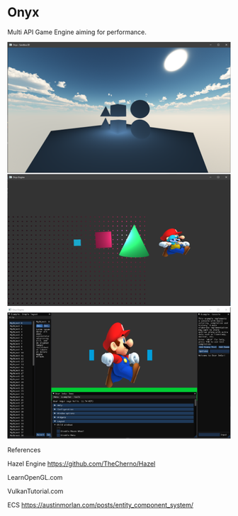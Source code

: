 # Onyx
Multi API Game Engine aiming for performance. 


![1](https://github.com/rob-DEV/Onyx/blob/master/dev_imgs/6.%20Skybox%20Initial.png)
![2](https://github.com/rob-DEV/Onyx/blob/master/dev_imgs/3.%203D_2D_Renderer.PNG)
![3](https://github.com/rob-DEV/Onyx/blob/master/dev_imgs/2.%20Imgui%20test%20render%20with%20textures.png)



References

Hazel Engine https://github.com/TheCherno/Hazel

LearnOpenGL.com

VulkanTutorial.com

ECS https://austinmorlan.com/posts/entity_component_system/
